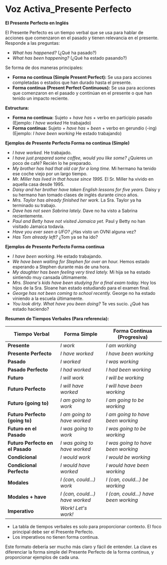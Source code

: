 # Voz Activa_Presente Perfecto



**El Presente Perfecto en Inglés**

El Presente Perfecto es un tiempo verbal que se usa para hablar de acciones que comenzaron en el pasado y tienen relevancia en el presente.  Responde a las preguntas:

*   *What has happened?* (¿Qué ha pasado?)
*   *What has been happening?* (¿Qué ha estado pasando?)

Se forma de dos maneras principales:

*   **Forma no continua (Simple Present Perfect):** Se usa para acciones completadas o estados que han durado hasta el presente.
*   **Forma continua (Present Perfect Continuous):** Se usa para acciones que comenzaron en el pasado y continúan en el presente o que han tenido un impacto reciente.

**Estructura:**

*   **Forma no continua:** Sujeto + *have has* + verbo en participio pasado (Ejemplo: *I have worked*    He trabajado)
*   **Forma continua:** Sujeto + *have has* + *been* + verbo en gerundio (-ing) (Ejemplo: *I have been working*    He estado trabajando)

**Ejemplos de Presente Perfecto    Forma no continua (Simple)**

*   *I have worked.*    He trabajado.
*   *I have just prepared some coffee, would you like some?*    ¿Quieres un poco de café? Recién lo he preparado.
*   *My brother has had that old car for a long time.*    Mi hermano ha tenido ese coche viejo por un largo tiempo.
*   *Mr. Miller has lived in that house since 1995.*    El Sr. Miller ha vivido en aquella casa desde 1995.
*   *Daisy and her brother have taken English lessons for five years.*    Daisy y su hermano han tomado clases de inglés durante cinco años.
*   *Mrs. Taylor has already finished her work.*    La Sra. Taylor ya ha terminado su trabajo.
*   *Dave has not seen Sabrina lately.*    Dave no ha visto a Sabrina recientemente.
*   *Paul and Betty have not visited Jamaica yet.*    Paul y Betty no han visitado Jamaica todavía.
*   *Have you ever seen a UFO?*    ¿Has visto un OVNI alguna vez?
*   *Has Tom already left?*    ¿Tom ya se ha ido?

**Ejemplos de Presente Perfecto    Forma continua**

*   *I have been working.*    He estado trabajando.
*   *We have been waiting for Stephen for over an hour.*    Hemos estado esperando a Stephen durante más de una hora.
*   *My daughter has been feeling very tired lately.*    Mi hija se ha estado sintiendo muy cansada últimamente.
*   *Mrs. Sloane's kids have been studying for a final exam today.*    Hoy los hijos de la Sra. Sloane han estado estudiando para el examen final.
*   *George has not been coming to school recently.*    George no ha estado viniendo a la escuela últimamente.
*   *You look dirty. What have you been doing?*    Te ves sucio. ¿Qué has estado haciendo?

**Resumen de Tiempos Verbales (Para referencia):**



| Tiempo Verbal          | Forma Simple        | Forma Continua (Progresiva) |
| ----------------------- | ------------------- | ----------------------------- |
| **Presente**          | *I work*          | *I am working*                |
| **Presente Perfecto**   | *I have worked*    | *I have been working*          |
| **Pasado**             | *I worked*         | *I was working*               |
| **Pasado Perfecto**     | *I had worked*     | *I had been working*           |
| **Futuro**             | *I will work*      | *I will be working*            |
| **Futuro Perfecto**     | *I will have worked*| *I will have been working*      |
| **Futuro (going to)**  | *I am going to work*| *I am going to be working*      |
| **Futuro Perfecto (going to)** | *I am going to have worked* | *I am going to have been working* |
| **Futuro en el Pasado**| *I was going to work*| *I was going to be working*     |
| **Futuro Perfecto en el Pasado** | *I was going to have worked* | *I was going to have been working* |
| **Condicional**        | *I would work*     | *I would be working*            |
| **Condicional Perfecto**| *I would have worked*| *I would have been working*      |
| **Modales**             | *I (can, could...) work* | *I (can, could...) be working*    |
| **Modales + have**     | *I (can, could...) have worked*| *I (can, could...) have been working* |
| **Imperativo**         | *Work!   Let's work!* |                                |



*   La tabla de tiempos verbales es solo para proporcionar contexto. El foco principal debe ser el Presente Perfecto.
*   Los imperativos no tienen forma continua.

Este formato debería ser mucho más claro y fácil de entender.  La clave es diferenciar la forma simple del Presente Perfecto de la forma continua, y proporcionar ejemplos de cada una.
